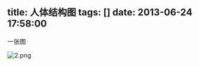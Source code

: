 title: 人体结构图
tags: []
date: 2013-06-24 17:58:00
---

一张图

![2.png](http://blog.fea-shine.com/usr/uploads/2014/04/3380613125.png)